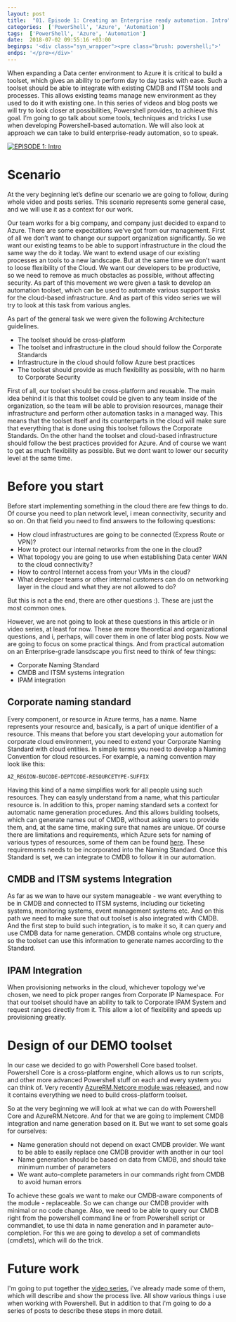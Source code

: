 ```yaml
---
layout: post
title:  "01. Episode 1: Creating an Enterprise ready automation. Intro"
categories:  ['PowerShell', 'Azure', 'Automation']
tags:  ['PowerShell', 'Azure', 'Automation']
date:  2018-07-02 09:55:16 +03:00
beginps: '<div class="syn_wrapper"><pre class="brush: powershell;">'
endps: '</pre></div>'
---
```


When expanding  a Data center environment to Azure it is critical to build a toolset, which gives an ability to  perform day to day tasks with ease. Such a toolset should be able to integrate with existing CMDB and ITSM tools and processes. This allows existing teams manage new environment as they used to do it with existing one. In this series of videos and blog posts we will try to look closer at possibilities, Powershell provides, to achieve this goal.
I’m going to go talk about some tools, techniques and tricks I use when developing Powershell-based automation. We will also look at approach we can take to build enterprise-ready automation, so to speak.​

[![EPISODE 1: Intro](http://img.youtube.com/vi/7G8e27SMSZw/0.jpg)](http://www.youtube.com/watch?v=7G8e27SMSZw)

# Scenario

At the very beginning let’s define our scenario we are going to follow, during whole video and posts series. This scenario represents some general case, and we will use it as a context for our work.​

Our team works for a big company, and company just decided to expand to Azure. There are some expectations we’ve got from our management. First of all we don’t want to change our support organization significantly. So we want our existing teams to be able to support infrastructure in the cloud the same way the do it today.  We want to extend usage of our existing processes an tools to a new landscape. But at the same time we don’t want to loose flexibility of the Cloud. We want our developers to be productive, so we need to remove as much obstacles as possible, without affecting security.​
As part of this movement we were given a task to develop an automation toolset, which can be used to automate various support tasks for the cloud-based infrastructure. And as part of this video series we will try to look at this task from various angles.​

As part of the general task we were given the following Architecture guidelines. 

- The toolset should be cross-platform
- The toolset and infrastructure in the cloud should follow the Corporate Standards
- Infrastructure in the cloud should follow Azure best practices
- The toolset should provide as much flexibility as possible, with no harm to Corporate Security

First of all, our toolset should be cross-platform and reusable. The main idea behind it is that this toolset could be given to any team inside of the organization, so the team will be able to provision resources, manage their infrastructure and perform other automation tasks in a managed way. This means that the toolset itself and its counterparts in the cloud will make sure that everything that is done using this toolset follows the Corporate Standards. On the other hand the toolset and cloud-based infrastructure should follow the best practices provided for Azure. And of course we want to get as much flexibility as possible.​ But we dont want to lower our security level at the same time.

# Before you start

Before start implementing something in the cloud there are few things to do. Of course you need to plan network level, i mean connectivity, security and so on. On that field you need to find answers to the following questions:

- How cloud infrastructures are going to be connected (Express Route or VPN)?
- How to protect our internal networks from the one in the cloud?
- What topology you are going to use when establishing Data center WAN to the cloud connectivity?​
- How to control Internet access from your VMs in the cloud?
- What developer teams or other internal customers can do on networking layer in the cloud and what they are not allowed to do?

But this is not a the end, there are other questions :). These are just the most common ones.

However, we are not going to look at these questions in this article or in video series, at least for now. These are more theoretical and organizational questions, and i, perhaps, will cover them in one of later blog posts. Now we are going to focus on some practical things. And from practical automation on an Enterprise-grade lansdscape you first need to think of few things:

- Corporate Naming Standard
- CMDB and ITSM systems integration
- IPAM integration

## Corporate naming standard

Every component, or resource in Azure terms, has a name. Name represents your resource and, basically, is a part of unique identifier of a resource. This means that before you start developing your automation for corporate cloud environment, you need to extend your Corporate Naming Standard with cloud entities. In simple terms you need to develop a Naming Convention for cloud resources. For example, a naming convention may look like this:

```
AZ_REGION-BUCODE-DEPTCODE-RESOURCETYPE-SUFFIX
```

Having this kind of a name simplifies work for all people using such resources. They can easyly understand from a name, what this particular resource is. In addition to this, proper naming standard sets a context for automatic name generation procedures. And this allows building toolsets, which can generate names out of CMDB, without asking users to provide them, and, at the same time, making sure that names are unique. Of course there are limitations and requirements, which Azure sets for naming of various types of resources, some of them can be found [here](https://docs.microsoft.com/en-us/azure/architecture/best-practices/naming-conventions#naming-rules-and-restrictions). These requirements needs to be incorporated into the Naming Standard.
Once this Standard is set, we can integrate to CMDB to follow it in our automation.

## CMDB and ITSM systems Integration

As far as we wan to have our system manageable - we want everything to be in CMDB and connected to ITSM systems, including our ticketing systems, monitoring systems, event management systems etc. And on this path we need to make sure that out toolset is also integrated with CMDB. And the first step to build such integration, is to make it so, it can query and use CMDB data for name generation. CMDB contains whole org structure, so the toolset can use this information to generate names according to the Standard.

## IPAM Integration

When provisioning networks in the cloud, whichever topology we've chosen, we need to pick proper ranges from Corporate IP Namespace. For that our toolset should have an ability to talk to Corporate IPAM System and request ranges directly from it. This allow a lot of flexibility and speeds up provisioning greatly.

# Design of our DEMO toolset

In our case we decided to go with Powershell Core based toolset. Powershell Core is a cross-platform engine, which allows us to run scripts, and other more advanced Powershell stuff on each and every system you can think of. Very recently [AzureRM.Netcore module was released](https://channel9.msdn.com/Shows/Azure-Friday/Cross-Platform-for-Azure-PowerShell), and now it contains everything we need to build cross-platform toolset.

So at the very beginning we will look at what we can do with Powershell Core and AzureRM.Netcore. And for that we are going to implement CMDB integration and name generation based on it. But we want to set some goals for ourselves:

- Name generation should not depend on exact CMDB provider. We want to be able to easily replace one CMDB provider with another in our tool
- Name generation should be based on data from CMDB, and should take minimum number of parameters
- We want auto-complete parameters in our commands right from CMDB to avoid human errors

To achieve these goals we want to make our CMDB-aware components of the module - replaceable. So we can change our CMDB provider with minimal or no code change. Also, we need to be able to query our CMDB right from the powershell command line or from Powershell script or commandlet, to use thi data in name generation and in parameter auto-completion. For this we are going to develop a set of commandlets (cmdlets), which will do the trick.

# Future work
I'm going to put together the [video series](https://youtu.be/7G8e27SMSZw), i've already made some of them, which will describe and show the process live. All show various things i use when working with Powershell. But in addition to that i'm going to do a series of posts to describe these steps in more detail.